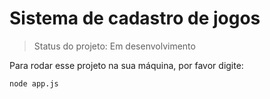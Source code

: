 <h1>Sistema de cadastro de jogos</h1>

> Status do projeto: Em desenvolvimento

Para rodar esse projeto na sua máquina, por favor digite:

```
node app.js
```
